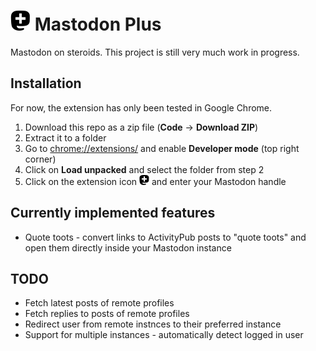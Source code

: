# ![](icons/32.png) Mastodon Plus
Mastodon on steroids. This project is still very much work in progress.

## Installation
For now, the extension has only been tested in Google Chrome.

1. Download this repo as a zip file (**Code** -> **Download ZIP**)
2. Extract it to a folder
3. Go to [chrome://extensions/](chrome://extensions/) and enable **Developer mode** (top right corner)
4. Click on **Load unpacked** and select the folder from step 2
5. Click on the extension icon ![](icons/16.png) and enter your Mastodon handle

## Currently implemented features
* Quote toots - convert links to ActivityPub posts to "quote toots" and open them directly inside your Mastodon instance

## TODO
* Fetch latest posts of remote profiles
* Fetch replies to posts of remote profiles
* Redirect user from remote instnces to their preferred instance
* Support for multiple instances - automatically detect logged in user
